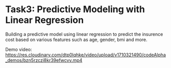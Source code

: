 # Task3: Predictive Modeling with Linear Regression

Building a predictive model using linear regression to predict the insurence cost based on various features such as age, gender, bmi and more.

Demo video: https://res.cloudinary.com/dtp0lqhke/video/upload/v1710321490/codeAlpha_demos/bzn5rzczi8kr39efwcvv.mp4
